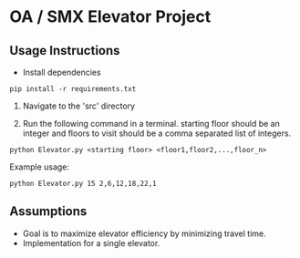 # OA / SMX Elevator Project

## Usage Instructions
* Install dependencies

```
pip install -r requirements.txt
```
1. Navigate to the 'src' directory

2. Run the following command in a terminal. starting floor should be an integer and floors to visit 
should be a comma separated list of integers.
```
python Elevator.py <starting floor> <floor1,floor2,...,floor_n>
```

Example usage:
```
python Elevator.py 15 2,6,12,18,22,1
```

## Assumptions
* Goal is to maximize elevator efficiency by minimizing travel time.
* Implementation for a single elevator.